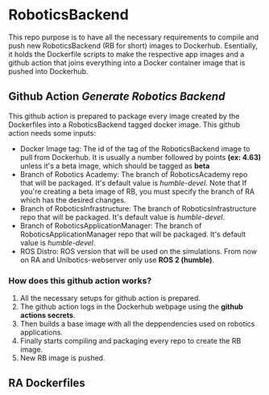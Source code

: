 # RoboticsBackend

This repo purpose is to have all the necessary requirements to compile and push new RoboticsBackend (RB for short) images to Dockerhub.  Esentially, it holds the Dockerfile scripts to make the respective app images and a github action that joins everything into a Docker container image that is pushed into Dockerhub.

## Github Action _Generate Robotics Backend_

This github action is prepared to package every image created by the Dockerfiles into a RoboticsBackend tagged docker image. This github action needs some inputs:

  * Docker Image tag: The id of the tag of the RoboticsBackend image to pull from Dockerhub. It is usually a number followed by points __(ex: 4.63)__ unless it's a beta image, which should be tagged as 
  __beta__ 
  * Branch of Robotics Academy: The branch of RoboticsAcademy repo that will be packaged. It's default value is _humble-devel_. Note that If you're creating a beta image of RB, you must specify the branch of      RA which has the desired changes.
  * Branch of RoboticsInfrastructure: The branch of RoboticsInfrastructure repo that will be packaged. It's default value is _humble-devel_.
  * Branch of RoboticsApplicationManager: The branch of RoboticsApplicationManager repo that will be packaged. It's default value is _humble-devel_.
  * ROS Distro: ROS version that will be used on the simulations. From now on RA and Unibotics-webserver only use __ROS 2 (humble)__.

  ### How does this github action works?

  1. All the necessary setups for github action is prepared.
  2. The github action logs in the Dockerhub webpage using the __github actions secrets__.
  3. Then builds a base image with all the deppendencies used on robotics applications.
  4. Finally starts compiling and packaging every repo to create the RB image.
  5. New RB image is pushed.

## RA Dockerfiles
